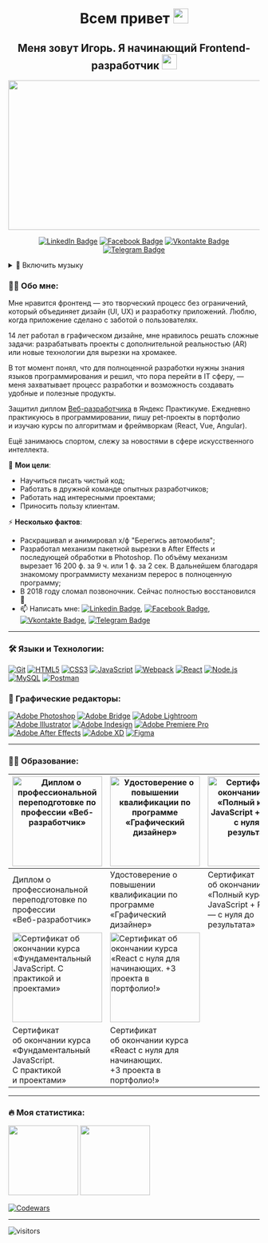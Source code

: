 <h1 align="center">Всем привет <img src="https://media.giphy.com/media/hvRJCLFzcasrR4ia7z/giphy.gif" height="30px"></h1>

<h2 align="center">Меня зовут Игорь. Я начинающий Frontend-разработчик <img src="https://media.giphy.com/media/WUlplcMpOCEmTGBtBW/giphy.gif" width="30"></h2>

<p align="center"><img src="https://media.giphy.com/media/dWesBcTLavkZuG35MI/giphy.gif" width="600" height="300"  /></p>

<p align="center">
<a href="https://www.linkedin.com/in/ia-stepanov"><img src="https://img.shields.io/badge/LinkedIn-blue?style=for-the-badge&logo=linkedin&logoColor=white" alt="LinkedIn Badge"></a>
<a href="https://www.facebook.com/ia.stepanov/"><img src="https://img.shields.io/badge/Facebook-blue?style=for-the-badge&logo=facebook&logoColor=white" alt="Facebook Badge"></a>
<a href="https://vk.com/ia_stepanov"><img src="https://img.shields.io/badge/Vkontakte-blue?style=for-the-badge&logo=vk&logoColor=white" alt="Vkontakte Badge"></a>
<a href="https://t.me/ia_stepanov"><img src="https://img.shields.io/badge/Telegram-blue?style=for-the-badge&logo=telegram&logoColor=white" alt="Telegram Badge"></a>
</p>

<details><summary>🎵 Включить музыку</summary>
<video src="https://user-images.githubusercontent.com/86494748/185793713-45eabbc9-c26f-4216-acc2-3f189d5eeee8.mov"><video>
</details>

### 👩‍💻 Обо мне:

Мне нравится фронтенд — это творческий процесс без ограничений, который объединяет дизайн (UI, UX) и разработку приложений. Люблю, когда приложение сделано с заботой о пользователях.

14 лет работал в графическом дизайне, мне нравилось решать сложные задачи: разрабатывать проекты с дополнительной реальностью (AR) или новые технологии для вырезки на хромакее.

В тот момент понял, что для полноценной разработки нужны знания языков программирования и решил, что пора перейти в IT сферу, — меня захватывает процесс разработки и возможность создавать удобные и полезные продукты.

Защитил диплом [Веб-разработчика](https://practicum.yandex.ru/web/) в Яндекс Практикуме. Ежедневно практикуюсь в программировании, пишу pet-проекты в портфолио и изучаю курсы по алгоритмам и фреймворкам (React, Vue, Angular).

Ещё занимаюсь спортом, слежу за новостями в сфере искусственного интеллекта.

🎯 **Мои цели**:
- Научиться писать чистый код;
- Работать в дружной команде опытных разработчиков;
- Работать над интересными проектами;
- Приносить пользу клиентам.

⚡ **Несколько фактов**:
- Раскрашивал и анимировал х/ф "Берегись автомобиля";
- Разработал механизм пакетной вырезки в After Effects и последующей обработки в Photoshop. По объёму механизм вырезает 16 200 ф. за 9 ч. или 1 ф. за 2 сек. В дальнейшем благодаря знакомому программисту механизм перерос в полноценную программу;
- В 2018 году сломал позвоночник. Сейчас полностью восстановился 💪
- 📫 Написать мне: [![Linkedin Badge](https://img.shields.io/badge/-LinkedIn-blue?style=flat&logo=Linkedin&logoColor=white)](https://www.linkedin.com/in/ia-stepanov/), [![Facebook Badge](https://img.shields.io/badge/-Facebook-blue?style=flat&logo=Facebook&logoColor=white)](https://www.facebook.com/ia.stepanov/), [![Vkontakte Badge](https://img.shields.io/badge/-Vkontakte-blue?style=flat&logo=Vk&logoColor=white)](https://vk.com/ia_stepanov/), [![Telegram Badge](https://img.shields.io/badge/-Telegram-blue?style=flat&logo=Telegram&logoColor=white)](https://t.me/ia_stepanov)

---

### 🛠 Языки и Технологии:
[![Git](https://user-images.githubusercontent.com/86494748/128634186-d1b69fc3-322b-4344-89d0-615670eaaa93.png)](https://git-scm.com/)
[![HTML5](https://user-images.githubusercontent.com/86494748/128634189-e6ded326-aeb9-4f8d-8508-f0fcd7f1d891.png)](https://html5book.ru/html-html5/)
[![CSS3](https://user-images.githubusercontent.com/86494748/128634188-71178ce2-89cf-4283-9f5a-87ff5d3b4854.png)](https://html5book.ru/css-css3/)
[![JavaScript](https://user-images.githubusercontent.com/86494748/148681759-aea31033-3b1c-4687-a0e7-e5faeb06bf50.png)](https://262.ecma-international.org/)
[![Webpack](https://user-images.githubusercontent.com/86494748/148681761-05344a41-60b5-4018-a977-90b31df5fcdc.png)](https://webpack.js.org/)
[![React](https://user-images.githubusercontent.com/86494748/148681760-b140d3e8-7e61-4bfd-9266-b1f72523fe32.png)](https://ru.reactjs.org/)
[![Node.js](https://user-images.githubusercontent.com/86494748/158791550-15622b7d-b568-4c49-8bdd-b6732cb2869b.png)](https://nodejs.org/en/)
[![MySQL](https://user-images.githubusercontent.com/86494748/158791546-6d748ca6-1332-4ffd-8ec2-d5c836fc80b1.png)](https://www.mysql.com/)
[![Postman](https://user-images.githubusercontent.com/86494748/158792069-56bb7fa3-5612-494f-82c1-7f30a5b9ba01.png)](https://www.postman.com/)
<!-- [![SASS](https://user-images.githubusercontent.com/86494748/148681944-50f30a5c-1d29-40f8-b711-966ffe977e72.png)](https://sass-scss.ru/) -->
<!-- [![Bootstrap](https://user-images.githubusercontent.com/86494748/148681757-9007e5ce-2d95-4a78-9884-262f1405fbd6.png)](https://getbootstrap.com/) -->
<!-- [![Parcel](https://user-images.githubusercontent.com/86494748/148681946-408f9305-d344-497a-9b30-de59803e4c31.png)](https://parceljs.org/) -->


### 🎨 Графические редакторы:
[![Adobe Photoshop](https://user-images.githubusercontent.com/86494748/128635710-d46970f1-a171-461d-acd8-f4d8aa5c01e8.png)](https://www.adobe.com/ru/products/photoshop.html)
[![Adobe Bridge](https://user-images.githubusercontent.com/86494748/128635702-771f0b4f-95df-4203-ba4f-9d188eef32f8.png)](https://www.adobe.com/ru/products/bridge.html)
[![Adobe Lightroom](https://user-images.githubusercontent.com/86494748/128635705-23fafa8b-d302-40f7-8853-54105cdd6842.png)](https://www.adobe.com/ru/products/photoshop-lightroom.html)
[![Adobe Illustrator](https://user-images.githubusercontent.com/86494748/128635707-2d15d442-e4bc-48c9-b657-6ff223d3fe37.png)](https://www.adobe.com/ru/products/illustrator.html)
[![Adobe Indesign](https://user-images.githubusercontent.com/86494748/128635708-74769ad9-bc27-45a6-9f39-b122718ea2fc.png)](https://www.adobe.com/ru/products/indesign.html)
[![Adobe Premiere Pro](https://user-images.githubusercontent.com/86494748/128635709-d0bc6621-8efb-41ec-b363-91e73a85d1ab.png)](https://www.adobe.com/ru/products/premiere.html)
[![Adobe After Effects](https://user-images.githubusercontent.com/86494748/128635706-e282caad-9484-4245-bc5c-16a2cfcfe3e8.png)](https://www.adobe.com/ru/products/aftereffects.html)
[![Adobe XD](https://user-images.githubusercontent.com/86494748/128685319-41947758-4068-42c4-af18-e026adeaee0e.png)](https://www.adobe.com/ru/products/xd.html)
[![Figma](https://user-images.githubusercontent.com/86494748/148681763-cc9b76df-7a91-4908-84bb-7da19b860c74.png)](https://www.figma.com/)

---

### 👨‍🎓 Образование:
|[<img src="https://user-images.githubusercontent.com/86494748/163344396-94ef1e89-5861-490d-a95d-a1d675dc5918.jpg" height="180px" alt="Диплом о профессиональной переподготовке по профессии «Веб-разработчик»">](https://drive.google.com/file/d/14e-LHymHNxaDK47kG3dUzVsMX5fssxUa)|[<img src="https://user-images.githubusercontent.com/86494748/174474701-292f43a4-52db-4ff7-88e9-5f0d458c282b.jpg" height="180px" alt="Удостоверение о повышении квалификации по программе «Графический дизайнер»">](https://drive.google.com/file/d/1tbXgyP8CsqUuN_0KNEVIEPoVR1Lk-Jpo)|[<img src="https://user-images.githubusercontent.com/86494748/179968924-34ed7adb-e2e5-472e-be92-1e535078d074.jpg" height="180px" alt="Сертификат об окончании курса «Полный курс по JavaScript + React — с нуля до результата»">](https://ude.my/UC-8f54936c-d82c-45bb-bc27-6b1efeeda6d5)|
|----|----|----|
|Диплом о профессиональной<br>переподготовке по профессии<br>«Веб-разработчик»|Удостоверение о повышении<br>квалификации по программе<br>«Графический дизайнер»|Сертификат об окончании курса<br>«Полный курс по JavaScript + React<br>— с нуля до результата»|
|[<img src="https://user-images.githubusercontent.com/86494748/148682037-fc5b80ef-de51-4385-81c5-4a1c9ca391a4.jpg" height="180px" alt="Сертификат об окончании курса «Фундаментальный JavaScript. С практикой и проектами»">](https://ude.my/UC-de64b299-dd47-4cd0-aad6-d53cfe450851)|[<img src="https://user-images.githubusercontent.com/86494748/166982504-897912b0-76e6-487a-bcb7-749484d34a0b.jpg" height="180px" alt="Сертификат об окончании курса «React с нуля для начинающих. +3 проекта в портфолио!»">](https://ude.my/UC-34d445c7-105b-4cf9-8f8b-48c99ecfd1f5)|
|Сертификат об окончании курса<br>«Фундаментальный JavaScript.<br>С практикой и проектами»|Сертификат об окончании курса<br>«React с нуля для начинающих.<br>+3 проекта в портфолио!»|

---

### 🔥 Моя статистика:
<img src="https://github-readme-stats.vercel.app/api?username=ia-stepanov&show_icons=true" height="140px"/> <img src="https://github-readme-stats.vercel.app/api/top-langs/?username=ia-stepanov&layout=compact" height="140px"/>

[![Codewars](https://www.codewars.com/users/ia-stepanov/badges/large)](https://www.codewars.com/users/ia-stepanov/badges/large)

---

![visitors](https://visitor-badge.glitch.me/badge?page_id=ia-stepanov.ia-stepanov)
